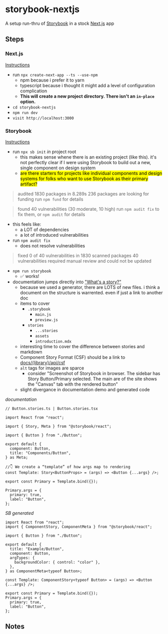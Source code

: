 # storybook-nextjs

A setup run-thru of [Storybook](https://storybook.js.org) in a stock [Next.js](https://nextjs.org) app

## Steps

### Next.js

[Instructions](https://nextjs.org/docs)

- run `npx create-next-app --ts --use-npm`
  - npm because i prefer it to yarn
  - typescript because i thought it might add a level of configuration complication
  - **This will create a new project directory. There isn't an `in-place` option.**
- `cd storybook-nextjs`
- `npm run dev`
- `visit http://localhost:3000`

### Storybook

[Instructions](https://storybook.js.org/docs/react/get-started/install)

- run `npx sb init` _in_ project root
  - this makes sense whene there is an existing project (like this). it's not perfectly clear if I were using Storybook to build out a new, single component on design system
  - <mark>are there starters for projects like individual components and design systems for folks who want to use Storybook as their primary artifact?</mark>

> audited 1830 packages in 8.289s
> 236 packages are looking for funding
> run `npm fund` for details

> found 40 vulnerabilities (30 moderate, 10 high)
> run `npm audit fix` to fix them, or `npm audit` for details

- this feels like:
  - a LOT of dependencies
  - a lot of introduced vulnerabilities
- run `npm audit fix`
  - does not resolve vulnerabilities

> fixed 0 of 40 vulnerabilities in 1830 scanned packages
> 40 vulnerabilities required manual review and could not be updated

- `npm run storybook`
  - ✅ works!
- documentation jumps directly into ["What's a story?"](https://storybook.js.org/docs/react/get-started/whats-a-story)
  - because we used a generator, there are LOTS of new files. i think a document on the structure is warrented. even if just a link to another doc
  - items to cover
    - `.storybook`
      - `main.js`
      - `preview.js`
    - `stories`
      - `...stories`
      - `assets`
      - `introduction.mdx`
  - interesting time to cover the difference between stories and markdown
  - Component Story Format (CSF) should be a link to [docs/{library}/api/csf](https://storybook.js.org/docs/react/api/csf)
  - `alt` tags for images are sparce
    - consider "Screenshot of Storybook in browser. The sidebar has Story Button/Primary selected. The main are of the site shows the "Canvas" tab with the rendered button"
  - slight divergance in documentation demo and generated code

_documentation_

```tsx
// Button.stories.ts | Button.stories.tsx

import React from "react";

import { Story, Meta } from "@storybook/react";

import { Button } from "./Button";

export default {
  component: Button,
  title: "Components/Button",
} as Meta;

//👇 We create a “template” of how args map to rendering
const Template: Story<ButtonProps> = (args) => <Button {...args} />;

export const Primary = Template.bind({});

Primary.args = {
  primary: true,
  label: "Button",
};
```

_SB generated_

```tsx
import React from "react";
import { ComponentStory, ComponentMeta } from "@storybook/react";

import { Button } from "./Button";

export default {
  title: "Example/Button",
  component: Button,
  argTypes: {
    backgroundColor: { control: "color" },
  },
} as ComponentMeta<typeof Button>;

const Template: ComponentStory<typeof Button> = (args) => <Button {...args} />;

export const Primary = Template.bind({});
Primary.args = {
  primary: true,
  label: "Button",
};
```

## Notes
